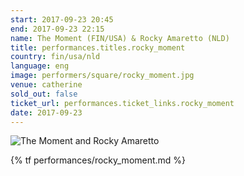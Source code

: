 ```yaml
---
start: 2017-09-23 20:45
end: 2017-09-23 22:15
name: The Moment (FIN/USA) & Rocky Amaretto (NLD)
title: performances.titles.rocky_moment
country: fin/usa/nld
language: eng
image: performers/square/rocky_moment.jpg
venue: catherine
sold_out: false
ticket_url: performances.ticket_links.rocky_moment
date: 2017-09-23
---
```


<picture>
    <source media="(min-width: 1200px)" srcset="{% asset_path performers/wide/rocky_moment_large.jpg %}">
    <source media="(min-width: 768px)" srcset="{% asset_path performers/wide/rocky_moment_large.jpg %}">
    <img src="{% asset_path performers/square/rocky_moment.jpg %}" alt="The Moment and Rocky Amaretto">
</picture>

{% tf performances/rocky_moment.md %}

